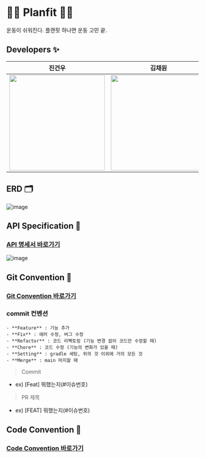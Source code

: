 # 💪🏻 Planfit 💪🏻
운동이 쉬워진다. 플랜핏 하나면 운동 고민 끝.

## Developers ✨
| 진건우                                                                                                          | 김채원        | 곽성준        |
|--------------------------------------------------------------------------------------------------------------|------------|------------|
| <img src="https://github.com/NOW-SOPT-APP3-PlanFit/PlanFit-SERVER/assets/113420297/2429c788-127d-455e-9ef8-babc7caf15bc" width="250"> | <img src="https://github.com/NOW-SOPT-APP3-PlanFit/PlanFit-SERVER/assets/113420297/4cdd2aa8-5d72-4052-8391-8755028950e1" width="250"> | <img src="https://github.com/NOW-SOPT-APP3-PlanFit/PlanFit-SERVER/assets/113420297/3ef42241-bf76-4e8a-a0a2-dbea9bcf5902" width="250"> |


## ERD 🗂️
![image](https://github.com/NOW-SOPT-APP3-PlanFit/PlanFit-SERVER/assets/113420297/7419007a-2f3c-4309-9ff0-37c4dd0c6b17)

## API Specification 📜
### [API 명세서 바로가기](https://www.notion.so/sopt-official/94a128e2d9a1469e9d2c05a040481397?v=4ab2983f89474a3fae37f1d216001634&pvs=4) <br>

![image](https://github.com/NOW-SOPT-APP3-PlanFit/PlanFit-SERVER/assets/113420297/c8100f12-79da-43d0-a9b2-076ee0efd6b5) <br>

## Git Convention 🔗
### [Git Convention 바로가기](https://www.notion.so/3-5509c144adaf437a956d68a03d392b1f?pvs=4#d46d255ee4fc4bf396b1c791a916d8c0) <br>


### commit 컨벤션

```
- **Feature** : 기능 추가
- **Fix** : 에러 수정, 버그 수정
- **Refactor** : 코드 리펙토링 (기능 변경 없이 코드만 수정할 때)
- **Chore** : 코드 수정 (기능의 변화가 있을 때)
- **Setting** : gradle 세팅, 위의 것 이외에 거의 모든 것
- **Merge** : main 머지할 때
```

> Commit
>
- ex) [Feat] 뭐했는지(#이슈번호)

> PR 제목
>
- ex) [FEAT] 뭐했는지(#이슈번호)

## Code Convention 🔗
### [Code Convention 바로가기](https://www.notion.so/3-5509c144adaf437a956d68a03d392b1f?pvs=4#25f2f56c6da746be99f790c9c54604d6) <br>